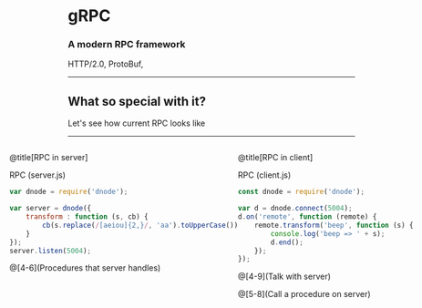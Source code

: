 # g**RPC**

### A modern RPC framework

HTTP/2.0, ProtoBuf, 

---

## What so special with it?

Let's see how current RPC looks like

---

<div style="display: flex; justify-content: center">

<div style="flex: 1">

@title[RPC in server]

<p><span class="slide-title">RPC (server.js)</span></p>

```js
var dnode = require('dnode');

var server = dnode({
    transform : function (s, cb) {
        cb(s.replace(/[aeiou]{2,}/, 'aa').toUpperCase())
    }
});
server.listen(5004);
```

@[4-6](Procedures that server handles)

</div>

<div style="flex: 1">

@title[RPC in client]

<p><span class="slide-title">RPC (client.js)</span></p>

```js
const dnode = require('dnode');

var d = dnode.connect(5004);
d.on('remote', function (remote) {
    remote.transform('beep', function (s) {
        console.log('beep => ' + s);
        d.end();
    });
});
```

@[4-9](Talk with server)

@[5-8](Call a procedure on server)

</div>